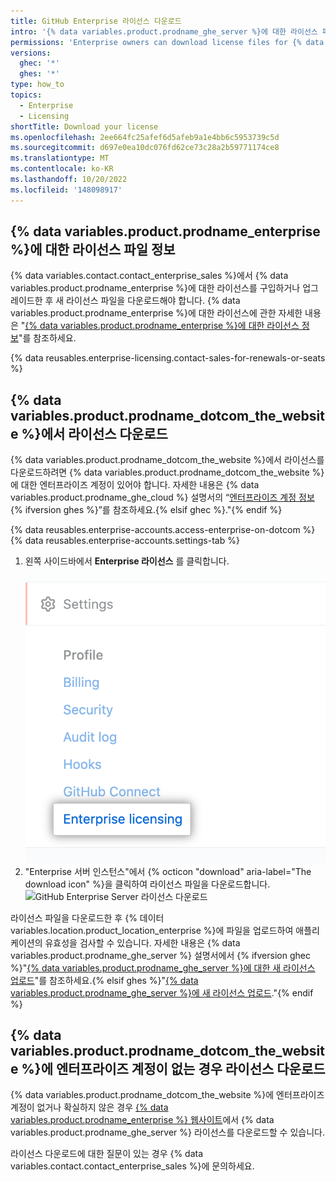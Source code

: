 ```yaml
---
title: GitHub Enterprise 라이선스 다운로드
intro: '{% data variables.product.prodname_ghe_server %}에 대한 라이선스 파일의 복사본을 다운로드할 수 있습니다.'
permissions: 'Enterprise owners can download license files for {% data variables.product.prodname_ghe_server %}.'
versions:
  ghec: '*'
  ghes: '*'
type: how_to
topics:
  - Enterprise
  - Licensing
shortTitle: Download your license
ms.openlocfilehash: 2ee664fc25afef6d5afeb9a1e4bb6c5953739c5d
ms.sourcegitcommit: d697e0ea10dc076fd62ce73c28a2b59771174ce8
ms.translationtype: MT
ms.contentlocale: ko-KR
ms.lasthandoff: 10/20/2022
ms.locfileid: '148098917'
---
```

## {% data variables.product.prodname_enterprise %}에 대한 라이선스 파일 정보

{% data variables.contact.contact_enterprise_sales %}에서 {% data variables.product.prodname_enterprise %}에 대한 라이선스를 구입하거나 업그레이드한 후 새 라이선스 파일을 다운로드해야 합니다. {% data variables.product.prodname_enterprise %}에 대한 라이선스에 관한 자세한 내용은 "[{% data variables.product.prodname_enterprise %}에 대한 라이선스 정보](/billing/managing-your-license-for-github-enterprise/about-licenses-for-github-enterprise)"를 참조하세요.

{% data reusables.enterprise-licensing.contact-sales-for-renewals-or-seats %}

## {% data variables.product.prodname_dotcom_the_website %}에서 라이선스 다운로드

{% data variables.product.prodname_dotcom_the_website %}에서 라이선스를 다운로드하려면 {% data variables.product.prodname_dotcom_the_website %}에 대한 엔터프라이즈 계정이 있어야 합니다. 자세한 내용은 {% data variables.product.prodname_ghe_cloud %} 설명서의 “[엔터프라이즈 계정 정보](/enterprise-cloud@latest/admin/overview/about-enterprise-accounts){% ifversion ghes %}”를 참조하세요.{% elsif ghec %}."{% endif %}

{% data reusables.enterprise-accounts.access-enterprise-on-dotcom %} {% data reusables.enterprise-accounts.settings-tab %}
1. 왼쪽 사이드바에서 **Enterprise 라이선스** 를 클릭합니다.
  ![엔터프라이즈 계정 설정 사이드바의 "Enterprise 라이선스" 탭](/assets/images/help/enterprises/enterprise-licensing-tab.png)
1. "Enterprise 서버 인스턴스"에서 {% octicon "download" aria-label="The download icon" %}을 클릭하여 라이선스 파일을 다운로드합니다.
  ![GitHub Enterprise Server 라이선스 다운로드](/assets/images/help/business-accounts/download-ghes-license.png)

라이선스 파일을 다운로드한 후 {% 데이터 variables.location.product_location_enterprise %}에 파일을 업로드하여 애플리케이션의 유효성을 검사할 수 있습니다. 자세한 내용은 {% data variables.product.prodname_ghe_server %} 설명서에서 {% ifversion ghec %}"[{% data variables.product.prodname_ghe_server %}에 대한 새 라이선스 업로드](/enterprise-server/billing/managing-your-license-for-github-enterprise/uploading-a-new-license-to-github-enterprise-server)"를 참조하세요.{% elsif ghes %}"[{% data variables.product.prodname_ghe_server %}에 새 라이선스 업로드](/enterprise-server/billing/managing-your-license-for-github-enterprise/uploading-a-new-license-to-github-enterprise-server)."{% endif %}

## {% data variables.product.prodname_dotcom_the_website %}에 엔터프라이즈 계정이 없는 경우 라이선스 다운로드

{% data variables.product.prodname_dotcom_the_website %}에 엔터프라이즈 계정이 없거나 확실하지 않은 경우 [{% data variables.product.prodname_enterprise %} 웹사이트](https://enterprise.github.com/download)에서 {% data variables.product.prodname_ghe_server %} 라이선스를 다운로드할 수 있습니다.

라이선스 다운로드에 대한 질문이 있는 경우 {% data variables.contact.contact_enterprise_sales %}에 문의하세요.
